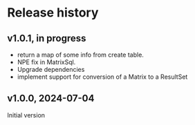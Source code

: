 # Release history

## v1.0.1, in progress
- return a map of some info from create table. 
- NPE fix in MatrixSql. 
- Upgrade dependencies
- implement support for conversion of a Matrix to a ResultSet

## v1.0.0, 2024-07-04
Initial version